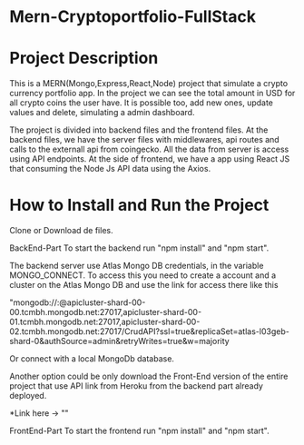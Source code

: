 # Mern-Cryptoportfolio-FullStack

# Project Description

This is a MERN(Mongo,Express,React,Node) project that simulate a crypto currency portfolio app. In the project we can see the total amount in USD for all crypto coins the user have. It is possible too, add new ones, update values and delete, simulating a admin dashboard.

The project is divided into backend files and the frontend files. At the backend files, we have the server files with middlewares, api routes and calls to the externall api from coingecko. All the data from server is access using API endpoints. At the side of frontend, we have a app using React JS that consuming the Node Js API data using the Axios. 

# How to Install and Run the Project

Clone or Download de files. 

BackEnd-Part
To start the backend run "npm install" and "npm start". 

The backend server use Atlas Mongo DB credentials, in the variable MONGO_CONNECT. To access this you need to create a account and a cluster on the Atlas Mongo DB and use the link for access there like this 

"mongodb://<userName>:<password>@apicluster-shard-00-00.tcmbh.mongodb.net:27017,apicluster-shard-00-01.tcmbh.mongodb.net:27017,apicluster-shard-00-02.tcmbh.mongodb.net:27017/CrudAPI?ssl=true&replicaSet=atlas-l03geb-shard-0&authSource=admin&retryWrites=true&w=majority
  
Or connect with a local MongoDb database.

Another option could be only download the Front-End version of the entire project that use API link from Heroku from the backend part already deployed. 

*Link here -> ""
  
FrontEnd-Part
To start the frontend run "npm install" and "npm start". 
  
  
